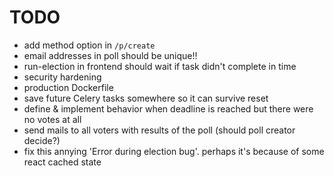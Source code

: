 # TODO

- add method option in `/p/create`
- email addresses in poll should be unique!!
- run-election in frontend should wait if task didn't complete in time
- security hardening
- production Dockerfile
- save future Celery tasks somewhere so it can survive reset
- define & implement behavior when deadline is reached but there were no votes at all
- send mails to all voters with results of the poll (should poll creator decide?)
- fix this annying 'Error during election bug'. perhaps it's because of some react cached state
